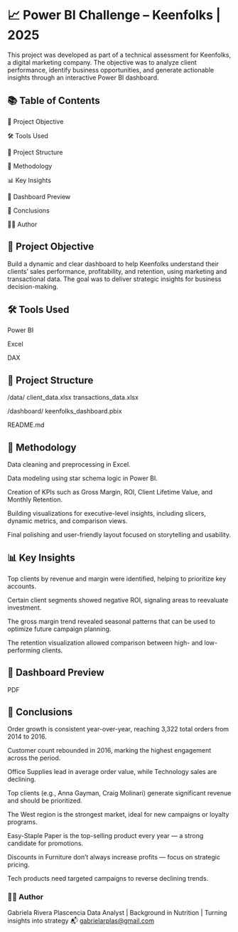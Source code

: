 # 📈 Power BI Challenge – Keenfolks | 2025

This project was developed as part of a technical assessment for Keenfolks, a digital marketing company. The objective was to analyze client performance, identify business opportunities, and generate actionable insights through an interactive Power BI dashboard.

## 📚 Table of Contents

🎯 Project Objective

🛠 Tools Used

📁 Project Structure

🧪 Methodology

📊 Key Insights

📎 Dashboard Preview

📌 Conclusions

👩‍💻 Author

## 🎯 Project Objective
Build a dynamic and clear dashboard to help Keenfolks understand their clients’ sales performance, profitability, and retention, using marketing and transactional data. The goal was to deliver strategic insights for business decision-making.

## 🛠 Tools Used
Power BI

Excel

DAX

## 📁 Project Structure

/data/
    client_data.xlsx
    transactions_data.xlsx

/dashboard/
    keenfolks_dashboard.pbix

README.md

## 🧪 Methodology
Data cleaning and preprocessing in Excel.

Data modeling using star schema logic in Power BI.

Creation of KPIs such as Gross Margin, ROI, Client Lifetime Value, and Monthly Retention.

Building visualizations for executive-level insights, including slicers, dynamic metrics, and comparison views.

Final polishing and user-friendly layout focused on storytelling and usability.

## 📊 Key Insights
Top clients by revenue and margin were identified, helping to prioritize key accounts.

Certain client segments showed negative ROI, signaling areas to reevaluate investment.

The gross margin trend revealed seasonal patterns that can be used to optimize future campaign planning.

The retention visualization allowed comparison between high- and low-performing clients.

## 📎 Dashboard Preview
PDF


## 📌 Conclusions
Order growth is consistent year-over-year, reaching 3,322 total orders from 2014 to 2016.

Customer count rebounded in 2016, marking the highest engagement across the period.

Office Supplies lead in average order value, while Technology sales are declining.

Top clients (e.g., Anna Gayman, Craig Molinari) generate significant revenue and should be prioritized.

The West region is the strongest market, ideal for new campaigns or loyalty programs.

Easy-Staple Paper is the top-selling product every year — a strong candidate for promotions.

Discounts in Furniture don’t always increase profits — focus on strategic pricing.

Tech products need targeted campaigns to reverse declining trends.

### 👩‍💻 Author
Gabriela Rivera Plascencia
Data Analyst | Background in Nutrition | Turning insights into strategy
📬 gabrielarplas@gmail.com

